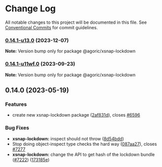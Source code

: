 # Change Log

All notable changes to this project will be documented in this file.
See [Conventional Commits](https://conventionalcommits.org) for commit guidelines.

### [0.14.1-u13.0](https://github.com/Agoric/agoric-sdk/compare/@agoric/xsnap-lockdown@0.14.1-u11wf.0...@agoric/xsnap-lockdown@0.14.1-u13.0) (2023-12-07)

**Note:** Version bump only for package @agoric/xsnap-lockdown





### [0.14.1-u11wf.0](https://github.com/Agoric/agoric-sdk/compare/@agoric/xsnap-lockdown@0.14.0...@agoric/xsnap-lockdown@0.14.1-u11wf.0) (2023-09-23)

**Note:** Version bump only for package @agoric/xsnap-lockdown





## 0.14.0 (2023-05-19)


### Features

* create new xsnap-lockdown package ([2af831d](https://github.com/Agoric/agoric-sdk/commit/2af831d9683a4080168ee267e8d57227d2167f37)), closes [#6596](https://github.com/Agoric/agoric-sdk/issues/6596)


### Bug Fixes

* **xsnap-lockdown:** inspect should not throw ([8d54bdd](https://github.com/Agoric/agoric-sdk/commit/8d54bdd19abc3098b92d02f266f883dcb637bf05))
* Stop doing object-inspect type checks the hard way ([087aa27](https://github.com/Agoric/agoric-sdk/commit/087aa27f2dfd6444e4cc969956c621b3bf581940)), closes [#7277](https://github.com/Agoric/agoric-sdk/issues/7277)
* **xsnap-lockdown:** change the API to get hash of the lockdown bundle ([#7222](https://github.com/Agoric/agoric-sdk/issues/7222)) ([173185e](https://github.com/Agoric/agoric-sdk/commit/173185e47154c12e025bc38478283087439058f9))
